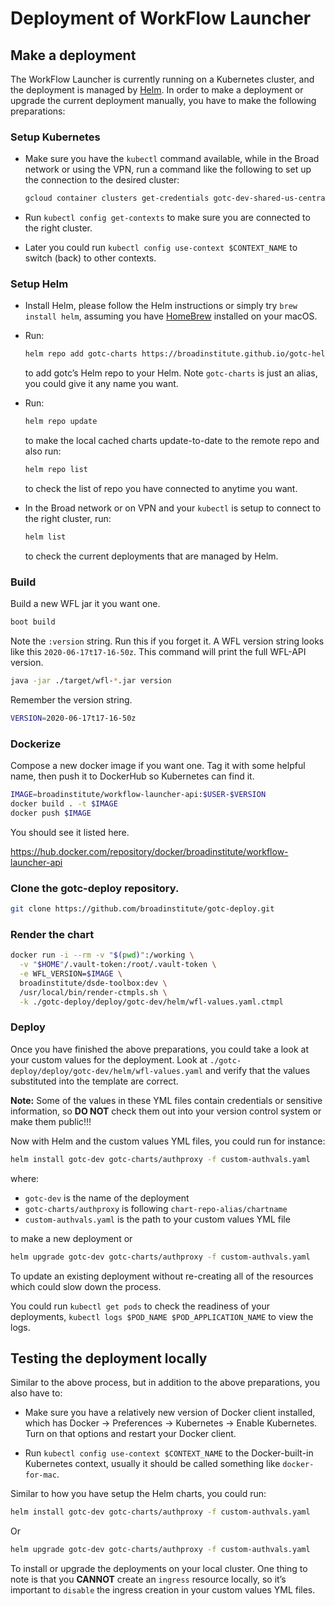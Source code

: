 # Deployment of WorkFlow Launcher

## Make a deployment

The WorkFlow Launcher is currently running on a Kubernetes cluster,
and the deployment is managed by [Helm](https://helm.sh/docs/intro/install/).
In order to make a deployment or upgrade the current deployment manually,
you have to make the following preparations:

### Setup Kubernetes

- Make sure you have the `kubectl` command available,
  while in the Broad network or using the VPN,
  run a command like the following
  to set up the connection to the desired cluster:

  ```bash
  gcloud container clusters get-credentials gotc-dev-shared-us-central1-a --zone us-central1-a --project broad-gotc-dev
  ```

- Run `kubectl config get-contexts` to make sure you are connected
  to the right cluster.

- Later you could run `kubectl config use-context $CONTEXT_NAME`
  to switch (back) to other contexts.

### Setup Helm

- Install Helm,
  please follow the Helm instructions
  or simply try `brew install helm`,
  assuming you have [HomeBrew](https://brew.sh/)
  installed on your macOS.

- Run:

  ```bash
  helm repo add gotc-charts https://broadinstitute.github.io/gotc-helm-repo/
  ```
  to add gotc’s Helm repo to your Helm.
  Note `gotc-charts` is just an alias, you could give it any name you want.

- Run:

  ```bash
  helm repo update
  ```
  to make the local cached charts update-to-date
  to the remote repo and also run:

  ```bash
  helm repo list
  ```
  to check the list of repo you have connected to anytime you want.

- In the Broad network or on VPN and your `kubectl`
  is setup to connect to the right cluster,  run:

  ```bash
  helm list
  ```
  to check the current deployments that are managed by Helm.

### Build

Build a new WFL jar it you want one.

```bash
boot build
```

Note the `:version` string.
Run this if you forget it.
A WFL version string looks like this `2020-06-17t17-16-50z`.
This command will print the full WFL-API version.

``` bash
java -jar ./target/wfl-*.jar version
```

Remember the version string.

``` bash
VERSION=2020-06-17t17-16-50z
```

### Dockerize

Compose a new docker image if you want one.
Tag it with some helpful name,
then push it to DockerHub
so Kubernetes can find it.

```bash
IMAGE=broadinstitute/workflow-launcher-api:$USER-$VERSION
docker build . -t $IMAGE
docker push $IMAGE
```

You should see it listed here.

https://hub.docker.com/repository/docker/broadinstitute/workflow-launcher-api

### Clone the gotc-deploy repository.

``` bash
git clone https://github.com/broadinstitute/gotc-deploy.git
```

### Render the chart

``` bash
docker run -i --rm -v "$(pwd)":/working \
  -v "$HOME"/.vault-token:/root/.vault-token \
  -e WFL_VERSION=$IMAGE \
  broadinstitute/dsde-toolbox:dev \
  /usr/local/bin/render-ctmpls.sh \
  -k ./gotc-deploy/deploy/gotc-dev/helm/wfl-values.yaml.ctmpl
```

### Deploy

Once you have finished the above preparations,
you could take a look at your custom values for the deployment.
Look at `./gotc-deploy/deploy/gotc-dev/helm/wfl-values.yaml`
and verify that the values
substituted into the template are correct.

**Note:**
Some of the values in these YML files
contain credentials or sensitive information,
so **DO NOT** check them out
into your version control system or make them public!!!

Now with Helm and the custom values YML files,
you could run for instance:

```bash
helm install gotc-dev gotc-charts/authproxy -f custom-authvals.yaml
```
where:

- `gotc-dev` is the name of the deployment
- `gotc-charts/authproxy` is following `chart-repo-alias/chartname`
- `custom-authvals.yaml` is the path to your custom values YML file

to make a new deployment or

```bash
helm upgrade gotc-dev gotc-charts/authproxy -f custom-authvals.yaml
```

To update an existing deployment
without re-creating all of the resources
which could slow down the process.

You could run `kubectl get pods`
to check the readiness of your deployments,
`kubectl logs $POD_NAME $POD_APPLICATION_NAME` to view the logs.

## Testing the deployment locally

Similar to the above process,
but in addition to the above preparations,
you also have to:

- Make sure you have a relatively new version of Docker client installed,
  which has Docker -> Preferences -> Kubernetes -> Enable Kubernetes.
  Turn on that options and restart your Docker client.

- Run `kubectl config use-context $CONTEXT_NAME`
  to the Docker-built-in Kubernetes context,
  usually it should be called something like `docker-for-mac`.

Similar to how you have setup the Helm charts, you could run:

```bash
helm install gotc-dev gotc-charts/authproxy -f custom-authvals.yaml
```

Or

```bash
helm upgrade gotc-dev gotc-charts/authproxy -f custom-authvals.yaml
```

To install or upgrade the deployments on your local cluster.
One thing to note is that you **CANNOT** create
an `ingress` resource locally,
so it’s important to `disable` the ingress creation
in your custom values YML files.
